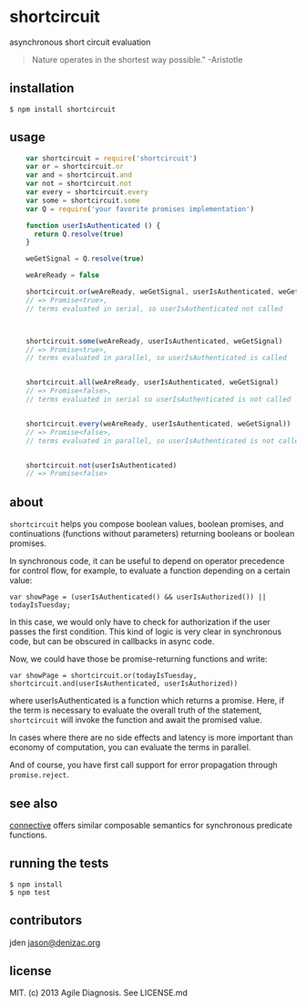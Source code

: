 # shortcircuit
asynchronous short circuit evaluation

> Nature operates in the shortest way possible."
-Aristotle

## installation

    $ npm install shortcircuit

## usage
```js
    var shortcircuit = require('shortcircuit')
    var or = shortcircuit.or
    var and = shortcircuit.and
    var not = shortcircuit.not
    var every = shortcircuit.every
    var some = shortcircuit.some
    var Q = require('your favorite promises implementation')

    function userIsAuthenticated () {
      return Q.resolve(true)
    }

    weGetSignal = Q.resolve(true)

    weAreReady = false

    shortcircuit.or(weAreReady, weGetSignal, userIsAuthenticated, weGetSignal)
    // => Promise<true>,
    // terms evaluated in serial, so userIsAuthenticated not called



    shortcircuit.some(weAreReady, userIsAuthenticated, weGetSignal)
    // => Promise<true>,
    // terms evaluated in parallel, so userIsAuthenticated is called


    shortcircuit.all(weAreReady, userIsAuthenticated, weGetSignal)
    // => Promise<false>,
    // terms evaluated in serial so userIsAuthenticated is not called


    shortcircuit.every(weAreReady, userIsAuthenticated, weGetSignal))
    // => Promise<false>,
    // terms evaluated in parallel, so userIsAuthenticated is not called


    shortcircuit.not(userIsAuthenticated)
    // => Promise<false>

```

## about

`shortcircuit` helps you compose boolean values, boolean promises, and continuations (functions without parameters) returning booleans or boolean promises.

In synchronous code, it can be useful to depend on operator precedence for control flow, for example, to evaluate a function depending on a certain value:

    var showPage = (userIsAuthenticated() && userIsAuthorized()) || todayIsTuesday;

In this case, we would only have to check for authorization if the user passes the first condition. This kind of logic is very clear in synchronous code, but can be obscured in callbacks in async code.

Now, we could have those be promise-returning functions and write:

    var showPage = shortcircuit.or(todayIsTuesday, shortcircuit.and(userIsAuthenticated, userIsAuthorized))

where userIsAuthenticated is a function which returns a promise. Here, if the term is necessary to evaluate the overall truth of the statement, `shortcircuit` will invoke the function and await the promised value.

In cases where there are no side effects and latency is more important than economy of computation, you can evaluate the terms in parallel.

And of course, you have first call support for error propagation through `promise.reject`.

## see also

[connective](https://npmjs.org/package/connective) offers similar composable semantics for synchronous predicate functions.

## running the tests

    $ npm install
    $ npm test

## contributors

jden <jason@denizac.org>

## license
MIT. (c) 2013 Agile Diagnosis. See LICENSE.md
